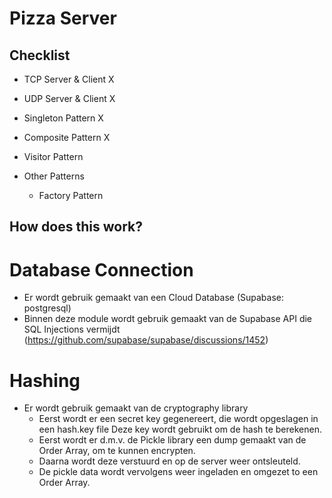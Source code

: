 # Pizza Server
## Checklist

* TCP Server & Client X 
* UDP Server & Client X

* Singleton Pattern X
* Composite Pattern X
* Visitor Pattern

* Other Patterns
    * Factory Pattern

## How does this work?

# Database Connection
* Er wordt gebruik gemaakt van een Cloud Database (Supabase: postgresql)
* Binnen deze module wordt gebruik gemaakt van de Supabase API die SQL Injections vermijdt (https://github.com/supabase/supabase/discussions/1452)

# Hashing
* Er wordt gebruik gemaakt van de cryptography library
    * Eerst wordt er een secret key gegenereert, die wordt opgeslagen in een hash.key file
         Deze key wordt gebruikt om de hash te berekenen.
    * Eerst wordt er d.m.v. de Pickle library een dump gemaakt van de Order Array, om te kunnen encrypten.
    * Daarna wordt deze verstuurd en op de server weer ontsleuteld.
    * De pickle data wordt vervolgens weer ingeladen en omgezet to een Order Array.



